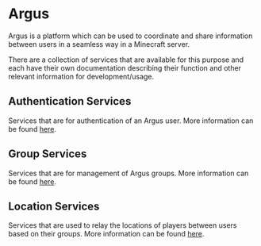 # Argus

Argus is a platform which can be used to coordinate and share information
between users in a seamless way in a Minecraft server.

There are a collection of services that are available for this purpose and
each have their own documentation describing their function and other relevant
information for development/usage.

## Authentication Services

Services that are for authentication of an Argus user. More information can be
found
[here](./argus-auth-services/README.md).

## Group Services

Services that are for management of Argus groups. More information can be found
[here](./argus-group-services/README.md).

## Location Services

Services that are used to relay the locations of players between users based on
their groups. More information can be found
[here](./argus-location-services/README.md).
